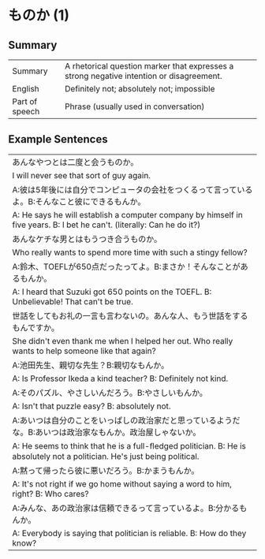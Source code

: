 # ものか (1)

## Summary

<table><tr>   <td>Summary</td>   <td>A rhetorical question marker that expresses a strong negative intention or disagreement.</td></tr><tr>   <td>English</td>   <td>Definitely not; absolutely not; impossible</td></tr><tr>   <td>Part of speech</td>   <td>Phrase (usually used in conversation)</td></tr></table>

## Example Sentences

<table><tr><td>あんなやつとは二度と会うものか。</td></tr><tr><td>I will never see that sort of guy again.</td></tr><tr><td>A:彼は5年後には自分でコンピュータの会社をつくるって言っているよ。B:そんなこと彼にできるもんか。</td></tr><tr><td>A: He says he will establish a computer company by himself in five years.      B: I bet he can't. (literally: Can he do it?)</td></tr><tr><td>あんなケチな男とはもうつき合うものか。</td></tr><tr><td>Who really wants to spend more time with such a stingy fellow?</td></tr><tr><td>A:鈴木、TOEFLが650点だったってよ。B:まさか！そんなことがあるもんか。</td></tr><tr><td>A: I heard that Suzuki got 650 points on the TOEFL. B: Unbelievable! That can't be true.</td></tr><tr><td>世話をしてもお礼の一言も言わないの。あんな人、もう世話をするもんですか。</td></tr><tr><td>She didn't even thank me when I helped her out. Who really wants to help someone like that again?</td></tr><tr><td>A:池田先生、親切な先生？B:親切なもんか。</td></tr><tr><td>A: Is Professor Ikeda a kind teacher? B: Definitely not kind.</td></tr><tr><td>A:そのパズル、やさしいんだろう。B:やさしいもんか。</td></tr><tr><td>A: Isn't that puzzle easy? B: absolutely not.</td></tr><tr><td>A:あいつは自分のことをいっぱしの政治家だと思っているようだな。B:あいつは政治家なもんか。政治屋しゃないか。</td></tr><tr><td>A: He seems to think that he is a full-ﬂedged politician. B: He is absolutely not a politician. He's just being political.</td></tr><tr><td>A:黙って帰ったら彼に悪いだろう。B:かまうもんか。</td></tr><tr><td>A: It's not right if we go home without saying a word to him, right? B: Who cares?</td></tr><tr><td>A:みんな、あの政治家は信頼できるって言っているよ。B:分かるもんか。</td></tr><tr><td>A: Everybody is saying that politician is reliable. B: How do they know?</td></tr></table>

